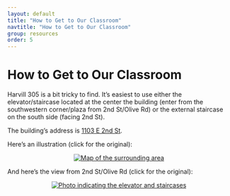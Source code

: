 ```yaml
---
layout: default
title: "How to Get to Our Classroom"
navtitle: "How to Get to Our Classroom"
group: resources
order: 5
---
```


# How to Get to Our Classroom

Harvill 305 is a bit tricky to find. It’s easiest to use either the elevator/staircase located at the center the building (enter from the southwestern corner/plaza from 2nd St/Olive Rd) or the external staircase on the south side (facing 2nd St).

The building’s address is [1103 E 2nd St](https://maps.app.goo.gl/hrMdT13vvSDX8nN48).

Here’s an illustration (click for the original):

<p align="center"><a href="{{ site.baseurl }}/assets/map.png" target="_blank"><picture><source type="image/webp" srcset="{{ site.baseurl }}/assets/map.webp"><source type="image/png" srcset="{{ site.baseurl }}/assets/map.png"><img class="img-fluid" src="{{ site.baseurl }}/assets/map.png" alt="Map of the surrounding area"></picture></a></p>

And here’s the view from 2nd St/Olive Rd (click for the original):

<p align="center"><a href="{{ site.baseurl }}/assets/building.jpeg" target="_blank"><picture><source type="image/webp" srcset="{{ site.baseurl }}/assets/building.webp"><source type="image/jpeg" srcset="{{ site.baseurl }}/assets/building.jpeg"><img class="img-fluid" src="{{ site.baseurl }}/assets/building.jpeg" alt="Photo indicating the elevator and staircases"></picture></a></p>